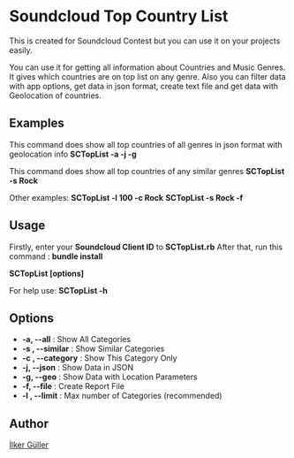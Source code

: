 Soundcloud Top Country List
==========================

This is created for Soundcloud Contest but you can use it on your projects easily.

You can use it for getting all information about Countries and Music Genres. It gives which countries are on top list on any genre. Also you can filter data with app options, get data in json format, create text file and get data with Geolocation of countries.

## Examples

This command does show all top countries of all genres in json format with geolocation info
**SCTopList -a -j -g**

This command does show all top countries of any similar genres
**SCTopList -s Rock**

Other examples:
**SCTopList -l 100 -c Rock**
**SCTopList -s Rock -f**

## Usage

Firstly, enter your **Soundcloud Client ID** to **SCTopList.rb**
After that, run this command : **bundle install**

**SCTopList [options]**

For help use: **SCTopList -h**

## Options

*  **-a, --all** :                      Show All Categories
*  **-s <similar>, --similar** :        Show Similar Categories
*  **-c <category>, --category** :      Show This Category Only
*  **-j, --json** :                     Show Data in JSON
*  **-g, --geo** :                      Show Data with Location Parameters
*  **-f, --file** :                     Create Report File
*  **-l <limit>, --limit** :            Max number of Categories (recommended)

## Author

[İlker Güller](http://ilkerguller.com/ "İlker Güller")
